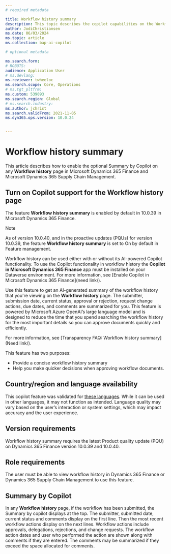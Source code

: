 ```yaml
---
# required metadata

title: Workflow history summary  
description: This topic describes the copilot capabilities on the Workflow history page.
author: JodiChristiansen
ms.date: 06/03/2024
ms.topic: article
ms.collection: bap-ai-copilot

# optional metadata

ms.search.form:  
# ROBOTS: 
audience: Application User
# ms.devlang: 
ms.reviewer: twheeloc
ms.search.scope: Core, Operations
# ms.tgt_pltfrm: 
ms.custom: 539093
ms.search.region: Global
# ms.search.industry: 
ms.author: jchrist
ms.search.validFrom: 2021-11-05
ms.dyn365.ops.version: 10.0.24


---
```

# Workflow history summary

This article describes how to enable the optional Summary by Copilot on any **Workflow history** page in Microsoft Dynamics 365 Finance and Microsoft Dynamics 365 Supply Chain Management. 

## Turn on Copilot support for the Workflow history page

The feature **Workflow history summary** is enabled by default in 10.0.39 in Microsoft Dynamics 365 Finance. 

> [!NOTE]
>  As of version 10.0.40, and in the proactive updates (PQUs) for version 10.0.39, the feature **Workflow history summary** is set to On by default in Feature management.

Workflow history can be used either with or without its AI-powered Copilot functionality. To use the Copilot functionality in workflow history the **Copilot in Microsoft Dynamics 365 Finance** app must be installed on your Dataverse environment. For more information, see [Enable Copilot in Microsoft Dynamics 365 Finance](need link/).  

Use this feature to get an AI-generated summary of the workflow history that you're viewing on the **Workflow history** page. The submitter, submission date, current status, approval or rejection, request change actions, due dates, and comments are summarized for you. This feature is powered by Microsoft Azure OpenAI’s large language model and is designed to reduce the time that you spend searching the workflow history for the most important details so you can approve documents quickly and efficiently.  

For more information, see [Transparency FAQ: Workflow history summary](Need link/).  

This feature has two purposes: 
- Provide a concise workflow history summary
- Help you make quicker decisions when approving workflow documents.

## Country/region and language availability 

This copilot feature was validated for [these languages](https://go.microsoft.com/fwlink/?linkid=2270154/). While it can be used in other languages, it may not function as intended. Language quality may vary based on the user’s interaction or system settings, which may impact accuracy and the user experience. 

## Version requirements 

Workflow history summary requires the latest Product quality update (PQU) on Dynamics 365 Finance version 10.0.39 and 10.0.40.

## Role requirements 

The user must be able to view workflow history in Dynamics 365 Finance or Dynamics 365 Supply Chain Management to use this feature. 

## Summary by Copilot 

In any **Workflow history** page, if the workflow has been submitted, the Summary by copilot displays at the top. The submitter, submitted date, current status and comments display on the first line. Then the most recent workflow actions display on the next lines. Workflow actions include approvals, delegations, rejections, and change requests. The workflow action dates and user who performed the action are shown along with comments if they are entered. The comments may be summarized if they exceed the space allocated for comments.  
